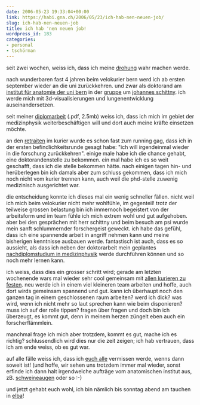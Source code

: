 ```yaml
---
date: 2006-05-23 19:33:04+00:00
link: https://habi.gna.ch/2006/05/23/ich-hab-nen-neuen-job/
slug: ich-hab-nen-neuen-job
title: ich hab 'nen neuen job!
wordpress_id: 183
categories:
- personal
- tschörman
---
```


seit zwei wochen, weiss ich, dass ich meine <a href="https://habi.gna.ch/blog/archives/000756.html">drohung</a> wahr machen werde.

nach wunderbaren fast 4 jahren beim velokurier bern werd ich ab ersten september wieder an die uni zurückkehren. und zwar als doktorand am <a href="http://www.ana.unibe.ch/">institut für anatomie der uni bern</a> in der <a href="http://www.ana.unibe.ch/team/teamdivision_e.jsp?file=teamdivision&amp;division=schi">gruppe</a> um <a href="http://www.ana.unibe.ch/team/teamdetail_e.jsp?file=teamdetail&amp;person=schittny">johannes schittny</a>. ich werde mich mit 3d-visualisierungen und lungenentwicklung auseinandersetzen.

seit meiner <a href="https://habi.gna.ch/cv/tissue_soldering_and_precise_cutting.pdf">diplomarbeit</a> (.pdf, 2.5mb) weiss ich, dass ich mich im gebiet der medizinphysik weiterbeschäftigen will und dort auch meine kräfte einsetzen möchte.

an den <a href="https://de.wikipedia.org/wiki/Retraite">retraiten</a> im kurier wurde es schon fast zum running gag, dass ich in der ersten befindlichkeitsrunde gesagt habe: "ich will irgendeinmal wieder in die forschung zurückkehren". einige male habe ich die chance gehabt, eine doktorandenstelle zu bekommen. ein mal habe ich es so weit geschafft, dass ich die stelle bekommen hätte. nach einigen tagen hin- und herüberlegen bin ich damals aber zum schluss gekommen, dass ich mich noch nicht vom kurier trennen kann, auch weil die phd-stelle zuwenig medizinisch ausgerichtet war.

die entscheidung konnte ich dieses mal ein wenig schneller fällen. nicht weil ich mich beim velokurier nicht mehr wohlfühle, im gegenteil! trotz der teilweise grossen belastung bin ich immernoch begeistert von der arbeitsform und im team fühle ich mich extrem wohl und gut aufgehoben. aber bei den gesprächen mit herr schittny und beim besuch am psi wurde mein sanft schlummernder forschergeist geweckt. ich habe das gefühl, dass ich eine spannende arbeit in angriff nehmen kann und meine bisherigen kenntnisse ausbauen werde. fantastisch ist auch, dass es so aussieht, als dass ich neben der doktorarbeit mein geplantes <a href="http://www.biomed.ee.ethz.ch/~nds/index.html">nachdiplomstudium in medizinphysik</a> werde durchführen können und so noch mehr lernen kann.

ich weiss, dass dies ein grosser schritt wird; gerade am letzten wochenende wars mal wieder sehr cool gemeinsam mit <a href="https://flickr.com/photos/habi/sets/72057594140537617/">allen kurieren zu festen</a>. neu werde ich in einem viel kleineren team arbeiten und hoffe, auch dort wirds gemeinsam spannend und gut. kann ich überhaupt noch den ganzen tag in einem geschlossenen raum arbeiten? werd ich dick? was wird, wenn ich nicht mehr so laut sprechen kann wie beim disponieren? muss ich auf der rolle tippen? fragen über fragen und doch bin ich überzeugt, es kommt gut, denn in meinem herzen züngelt eben auch ein forscherflämmlein.

manchmal frage ich mich aber trotzdem, kommt es gut, mache ich es richtig? schlussendlich wird dies nur die zeit zeigen; ich hab vertrauen, dass ich am ende weiss, ob es gut war.

auf alle fälle weiss ich, dass ich <a href="https://velokurierbern.ch/">euch alle</a> vermissen werde, wenns dann soweit ist! (und hoffe, wir sehen uns trotzdem immer mal wieder, sonst erfinde ich dann halt irgendwelche aufträge vom anatomischen institut aus, zB. <a href="https://habi.gna.ch/blog/archives/000779.html">schweineaugen</a> oder so :-)

und jetzt gehabt euch wohl, ich bin nämlich bis sonntag abend am tauchen in <a href="http://maps.google.com/maps?f=q&amp;hl=en&amp;q=elba,+italy&amp;ll=42.795401,10.283203&amp;spn=0.375872,0.644073&amp;om=1">elba</a>!
